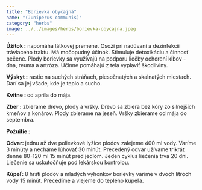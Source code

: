 ```yaml
---
title: "Borievka obyčajná"
name: "(Juniperus communis)"
category: "herbs"
image: ../../images/herbs/borievka-obycajna.jpeg
---
```


<strong>Úžitok :</strong> napomáha látkovej premene. Osoží pri nadúvaní a dezinfekcii tráviaceho traktu. Má močopudný účinok. Stimuluje detoxikáciu a činnosť pečene. Plody borievky sa využívajú na podporu liečby ochorení kĺbov - dna, reuma a artróza. Účinne pomáhajú z tela vyplaviť škodliviny.

<strong>Výskyt :</strong> rastie na suchých stráňach, piesočnatých a skalnatých miestach. Darí sa jej všade, kde je teplo a sucho.

<strong>Kvitne : </strong>od apríla do mája.

<strong>Zber :</strong> zbierame drevo, plody a vršky. Drevo sa zbiera bez kôry zo silnejších kmeňov a konárov. Plody zbierame na jeseň. Vršky zbierame od mája do septembra.

<strong>Požuitie : </strong>

<strong>Odvar: </strong>jednu až dve polievkové lyžice plodov zalejeme 400 ml vody. Varíme 3 minúty a necháme lúhovať 30 minút. Precedený odvar užívame trikrát denne 80-120 ml 15 minút pred jedlom. Jeden cyklus liečenia trvá 20 dní. Liečenie sa uskutočňuje pod lekárskou kontrolou.

<strong>Kúpeľ: </strong>8 hrstí plodov a mladých výhonkov borievky varíme v dvoch litroch vody 15 minút. Precedíme a vlejeme do teplého kúpeľa.
